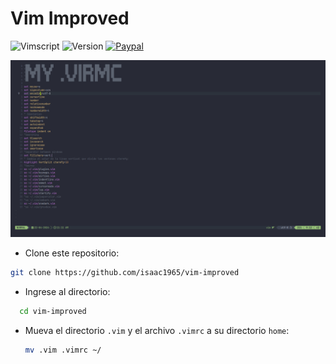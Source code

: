 # Vim Improved

![Vimscript](https://img.shields.io/badge/vimscript-VIM-green?style=for-the-badge&logo=vim&logoColor=green&label=vimscript&labelColor=gray&color=48cc30)
![Version](https://img.shields.io/badge/9.1-k4?style=for-the-badge&label=Version&labelColor=black)
[![Paypal](https://img.shields.io/badge/coffe-e?style=for-the-badge&logo=buymeacoffee&logoColor=b2b2b2&label=buy%20me%20a&labelColor=red&color=14bcb9)](https://paypal.me/buymeacoffe1996?country.x=VE&locale.x=es_XC)

![Descripción de la imagen](img/img.png)

 * Clone este repositorio: 
```sh
git clone https://github.com/isaac1965/vim-improved
```
* Ingrese al directorio:

```sh
  cd vim-improved
```
* Mueva el directorio `.vim` y el archivo `.vimrc` a su directorio `home`:

  ```sh
  mv .vim .vimrc ~/
  ```
